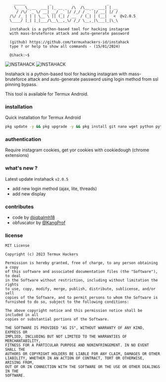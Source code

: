 ```text
    _____           _                         _
    \_   \_ __  ___| |_ __ _  /\  /\__ _  ___| | __
     / /\/ `_ \/ __| __/ _` |/ /_/ / _` |/ __| |/ /
  /\/ /_ | | | \__ \ || (_| / __  / (_| | (__|   <  @v2.0.5
  \____/ |_| |_|___/\__\__,_\/ /_/ \__,_|\___|_|\_\

  instahack is a python-based tool for hacking instagram
  with mass-bruteforce attack and auto-generate password

  (github) https://github.com/termuxhackers-id/instahack              
  type ? or help to show all commands - (15/01/2024)

  @ihack:~$                                           
```
<img title="INSTAHACK" src="https://img.shields.io/badge/CODENAME%20-INSTAHACK-SCRIPT?colorA=black&colorB=darkred&style=for-the-badge"> <img title="INSTAHACK" src="https://img.shields.io/badge/VERSION%20-2.0.5-SCRIPT?colorA=black&colorB=darkred&style=for-the-badge"> 

Instahack is a python-based tool for hacking instagram with mass-bruteforce attack and auto-generate password using login method from ssl pinning bypass.

This tool is available for Termux Android.

### installation
Quick installation for Termux Android
````bash
pkg update -y && pkg upgrade -y && pkg install git nano wget python python-pip binutils -y && pip install wheel rich pytz pynacl requests licensing phonenumbers pycryptodomex httpagentparser && git clone https://github.com/termuxhackers-id/instahack && cd instahack &&git pull && python3 ihack.py
````
### authentication
Require instagram cookies, get yor cookies with cookiedough (chrome extensions)

### what's new ?
Latest update instahack ```v2.0.5```
- add new login method (ajax, lite, threads)
- add new display

### contributes
- code by [@iqbalmh18](https://instagram.com/iqbalmh18)
- obfuscator by [@KangProf](https://github.com/KangProf)

### license
```text
MIT License

Copyright (c) 2023 Termux Hackers

Permission is hereby granted, free of charge, to any person obtaining a copy
of this software and associated documentation files (the "Software"), to deal
in the Software without restriction, including without limitation the rights
to use, copy, modify, merge, publish, distribute, sublicense, and/or sell
copies of the Software, and to permit persons to whom the Software is
furnished to do so, subject to the following conditions:

The above copyright notice and this permission notice shall be included in all
copies or substantial portions of the Software.

THE SOFTWARE IS PROVIDED "AS IS", WITHOUT WARRANTY OF ANY KIND, EXPRESS OR
IMPLIED, INCLUDING BUT NOT LIMITED TO THE WARRANTIES OF MERCHANTABILITY,
FITNESS FOR A PARTICULAR PURPOSE AND NONINFRINGEMENT. IN NO EVENT SHALL THE
AUTHORS OR COPYRIGHT HOLDERS BE LIABLE FOR ANY CLAIM, DAMAGES OR OTHER
LIABILITY, WHETHER IN AN ACTION OF CONTRACT, TORT OR OTHERWISE, ARISING FROM,
OUT OF OR IN CONNECTION WITH THE SOFTWARE OR THE USE OR OTHER DEALINGS IN THE
SOFTWARE.
```
